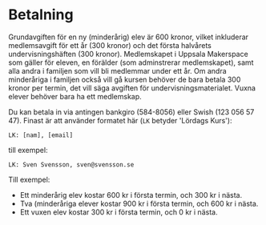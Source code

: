 # Betalning

Grundavgiften för en ny (minderårig) elev är 600 kronor,
vilket inkluderar medlemsavgift för ett år (300 kronor)
och det första halvårets undervisningshäften (300 kronor).
Medlemskapet i Uppsala Makerspace som gäller för eleven,
en förälder (som adminstrerar medlemskapet),
samt alla andra i familjen som vill bli medlemmar under ett år.
Om andra minderåriga i familjen också vill gå kursen
behöver de bara betala 300 kronor per termin,
det vill säga avgiften för undervisningsmaterialet.
Vuxna elever behöver bara ha ett medlemskap.

Du kan betala in via antingen bankgiro (584-8056) eller Swish (123 056 57 47).
Finast är att använder formatet här (`LK` betyder 'Lördags Kurs'):

```text
LK: [nam], [email]
```

till exempel:

```text
LK: Sven Svensson, sven@svensson.se
```

Till exempel:

- Ett minderårig elev kostar 600 kr i första termin, och 300 kr i nästa.
- Tva (minderåriga elever kostar 900 kr i första termin, och 600 kr i nästa.
- Ett vuxen elev kostar 300 kr i första termin, och 0 kr i nästa.
